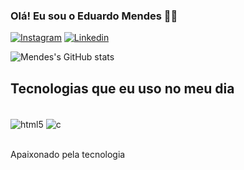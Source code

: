 ### Olá! Eu sou o Eduardo Mendes 👋🏽

[![Instagram](https://img.shields.io/badge/Instagram-E4405F?style=for-the-badge&logo=instagram&logoColor=white)](https://www.instagram.com/edusantanamendes/)
[![Linkedin](https://img.shields.io/badge/LinkedIn-0077B5?style=for-the-badge&logo=linkedin&logoColor=white)](https://www.linkedin.com/in/eduardo-mendes-65a3362b5/)

![Mendes's GitHub stats](https://github-readme-stats.vercel.app/api?username=edusantanamendes&show_icons=true&theme=dark)

## Tecnologias que eu uso no meu dia

<div style="display: inline_block"><br/>
  <img align="center" alt="html5" src="https://img.shields.io/badge/HTML5-E34F26?style=for-the-badge&logo=html5&logoColor=white" />
  <img align="center" alt="c" src="https://img.shields.io/badge/C-00599C?style=for-the-badge&logo=c&logoColor=white" />
</div><br/>

Apaixonado pela tecnologia
